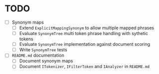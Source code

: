 ﻿# TODO

* [ ] Synonym maps
  * [ ] Extend `ExplicitMappingSynonym` to allow multiple mapped phrases
  * [ ] Evaluate `SynonymTree` multi token phrase handling with sythetic tokens
  * [ ] Evaluate `SynonymTree` implementation against document scoring
  * [ ] Write `SynonymTree` tests
* [ ] `README.md` documentation
  * [ ] Document synonym maps
  * [ ] Document `ITokenizer`, `IFilterToken` and `IAnalyzer` in `README.md`
